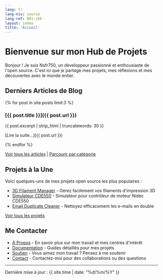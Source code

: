 ```yaml
---
lang: fr
lang-niv: source
lang-ref: 001-jbk
layout: index
title: 'Accueil'
---
```


# Bienvenue sur mon Hub de Projets

Bonjour ! Je suis Nsfr750, un développeur passionné et enthousiaste de l'open source. C'est ici que je partage mes projets, mes réflexions et mes découvertes avec le monde entier.

## Derniers Articles de Blog

{% for post in site.posts limit:3 %}
### [{{ post.title }}]({{ post.url }})

{{ post.excerpt | strip_html | truncatewords: 30 }}

[Lire la suite...]({{ post.url }})

{% endfor %}

[Voir tous les articles](/blog) | [Parcourir par catégorie](/categories)

## Projets à la Une

Voici quelques-uns de mes projets open source les plus populaires :

- [3D Filament Manager](https://github.com/Nsfr750/3D_Filament_Manager) - Gérez facilement vos filaments d'impression 3D
- [Simulateur CDE550](https://github.com/Nsfr750/CDE550-sim) - Simulateur pour contrôleur de moteur Nidec CDE550
- [Email Duplicate Cleaner](https://github.com/Nsfr750/EmailDuplicateCleaner) - Nettoyez efficacement les e-mails en double

[Voir tous les projets](/projects)

## Me Contacter

- [À Propos](/about) - En savoir plus sur mon travail et mes centres d'intérêt
- [Documentation](/docs) - Guides détaillés pour mes projets
- [Soutien](/support) - Vous aimez mon travail ? Pensez à me soutenir
- [Contact](/contact) - Contactez-moi pour des collaborations ou des questions

---

Dernière mise à jour : {{ site.time | date: "%d/%m/%Y" }}
